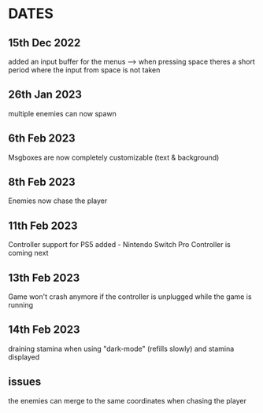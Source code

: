 # DATES

## 15th Dec 2022

added an input buffer for the menus --> when pressing space theres a short period where the input from space is not taken

## 26th Jan 2023

multiple enemies can now spawn

## 6th Feb 2023

Msgboxes are now completely customizable (text & background)

## 8th Feb 2023

Enemies now chase the player

## 11th Feb 2023

Controller support for PS5 added - Nintendo Switch Pro Controller is coming next

## 13th Feb 2023

Game won't crash anymore if the controller is unplugged while the game is running

## 14th Feb 2023

draining stamina when using "dark-mode" (refills slowly) and stamina displayed

## issues

the enemies can merge to the same coordinates when chasing the player
